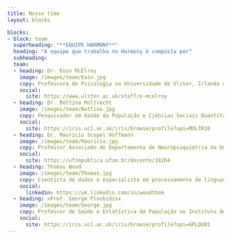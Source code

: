 ```yaml
---
title: Nosso time
layout: blocks

blocks:
- block: team
  superheading: "**EQUIPE HARMONY**"
  heading: "A equipe que trabalha no Harmony é composta por"
  subheading:
  team:
  - heading: Dr. Eoin McElroy
    image: /images/team/Eoin.jpg
    copy: Professora de Psicologia na Universidade de Ulster, Irlanda do Norte
    social:
      site: https://www.ulster.ac.uk/staff/e-mcelroy
  - heading: Dr. Bettina Moltrecht
    image: /images/team/Bettina.jpg
    copy: Pesquisador em Saúde da População e Ciências Sociais Quantitativas na University College London
    social:
      site: https://iris.ucl.ac.uk/iris/browse/profile?upi=MOLTR10
  - heading: Dr. Mauricio Scopel Hoffmann
    image: /images/team/Mauricio.jpg
    copy: Professor Associado do Departamento de Neuropsiquiatria da Universidade Federal de Santa Maria, Brasil
    social:
      site: https://ufsmpublica.ufsm.br/docente/18264
  - heading: Thomas Wood
    image: /images/team/Thomas.jpg
    copy: Cientista de dados e especialista em processamento de linguagem natural na Fast Data Science Ltd
    social:
      linkedin: https://uk.linkedin.com/in/woodthom
  - heading: xProf. George Ploubidisx
    image: /images/team/George.jpg
    copy: Professor de Saúde e Estatística da População no Instituto de Pesquisa Social da University College London
    social:
      site: https://iris.ucl.ac.uk/iris/browse/profile?upi=GPLOU01
---
```

